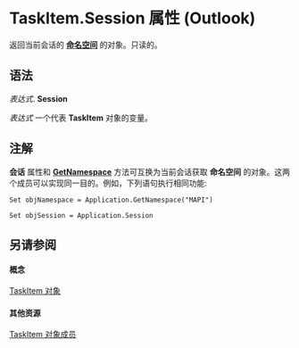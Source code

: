 
# TaskItem.Session 属性 (Outlook)

返回当前会话的 **[命名空间](f0dcaa19-07f5-5d42-a3bf-2e42b7885644.md)** 的对象。只读的。


## 语法

 _表达式_. **Session**

 _表达式_ 一个代表 **TaskItem** 对象的变量。


## 注解

 **会话** 属性和 **[GetNamespace](6175d0d9-5a61-ce45-35c0-b70895d757b3.md)** 方法可互换为当前会话获取 **命名空间** 的对象。这两个成员可以实现同一目的。例如，下列语句执行相同功能:


```
Set objNamespace = Application.GetNamespace("MAPI") 
```


```
Set objSession = Application.Session
```


## 另请参阅


#### 概念


[TaskItem 对象](5df8cfa5-5460-a5a1-a130-ba5bca1a0091.md)
#### 其他资源


[TaskItem 对象成员](97234a76-2fc5-bbe4-2e14-25ae18694fc9.md)